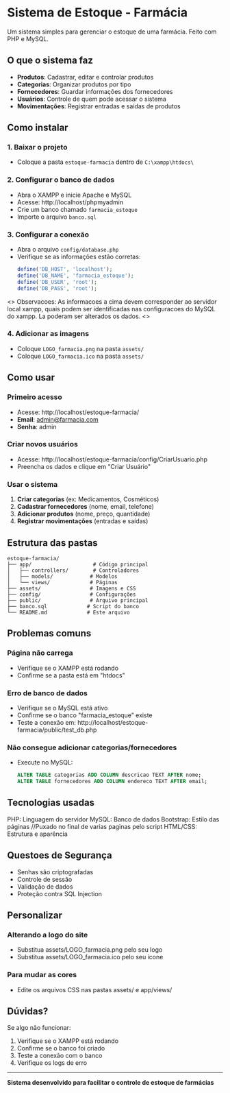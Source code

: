 # Sistema de Estoque - Farmácia

Um sistema simples para gerenciar o estoque de uma farmácia. Feito com PHP e MySQL.

## O que o sistema faz

- **Produtos**: Cadastrar, editar e controlar produtos
- **Categorias**: Organizar produtos por tipo
- **Fornecedores**: Guardar informações dos fornecedores
- **Usuários**: Controle de quem pode acessar o sistema
- **Movimentações**: Registrar entradas e saídas de produtos

## Como instalar

### 1. Baixar o projeto
- Coloque a pasta `estoque-farmacia` dentro de `C:\xampp\htdocs\`

### 2. Configurar o banco de dados
- Abra o XAMPP e inicie Apache e MySQL
- Acesse: http://localhost/phpmyadmin
- Crie um banco chamado `farmacia_estoque`
- Importe o arquivo `banco.sql`

### 3. Configurar a conexão
- Abra o arquivo `config/database.php`
- Verifique se as informações estão corretas:
  ```php
  define('DB_HOST', 'localhost');
  define('DB_NAME', 'farmacia_estoque');
  define('DB_USER', 'root');
  define('DB_PASS', 'root');
  ```
<>
  Observacoes: As informacoes a cima devem corresponder ao servidor local xampp,
  quais podem ser identificadas nas configuracoes do MySQL do xampp.
  La poderam ser alterados os dados.
<>



### 4. Adicionar as imagens
- Coloque `LOGO_farmacia.png` na pasta `assets/`
- Coloque `LOGO_farmacia.ico` na pasta `assets/`

## Como usar

### Primeiro acesso
- Acesse: http://localhost/estoque-farmacia/
- **Email**: admin@farmacia.com
- **Senha**: admin

### Criar novos usuários
- Acesse: http://localhost/estoque-farmacia/config/CriarUsuario.php
- Preencha os dados e clique em "Criar Usuário"

### Usar o sistema
1. **Criar categorias** (ex: Medicamentos, Cosméticos)
2. **Cadastrar fornecedores** (nome, email, telefone)
3. **Adicionar produtos** (nome, preço, quantidade)
4. **Registrar movimentações** (entradas e saídas)

## Estrutura das pastas

```
estoque-farmacia/
├── app/                    # Código principal
│   ├── controllers/        # Controladores
│   ├── models/            # Modelos
│   └── views/             # Páginas
├── assets/                # Imagens e CSS
├── config/                # Configurações
├── public/                # Arquivo principal
├── banco.sql             # Script do banco
└── README.md             # Este arquivo
```

## Problemas comuns

### Página não carrega
- Verifique se o XAMPP está rodando
- Confirme se a pasta está em "htdocs"

### Erro de banco de dados
- Verifique se o MySQL está ativo
- Confirme se o banco "farmacia_estoque" existe
- Teste a conexão em: http://localhost/estoque-farmacia/public/test_db.php

### Não consegue adicionar categorias/fornecedores
- Execute no MySQL:
  ```sql
  ALTER TABLE categorias ADD COLUMN descricao TEXT AFTER nome;
  ALTER TABLE fornecedores ADD COLUMN endereco TEXT AFTER email;
  ```

## Tecnologias usadas

PHP: Linguagem do servidor
MySQL: Banco de dados
Bootstrap: Estilo das páginas     //Puxado no final de varias paginas pelo script
HTML/CSS: Estrutura e aparência

## Questoes de Segurança

- Senhas são criptografadas
- Controle de sessão
- Validação de dados
- Proteção contra SQL Injection

## Personalizar

### Alterando a logo do site
- Substitua assets/LOGO_farmacia.png pelo seu logo
- Substitua assets/LOGO_farmacia.ico pelo seu ícone

### Para mudar as cores
- Edite os arquivos CSS nas pastas assets/ e app/views/

## Dúvidas?

Se algo não funcionar:
1. Verifique se o XAMPP está rodando
2. Confirme se o banco foi criado
3. Teste a conexão com o banco
4. Verifique os logs de erro

---

**Sistema desenvolvido para facilitar o controle de estoque de farmácias** 
